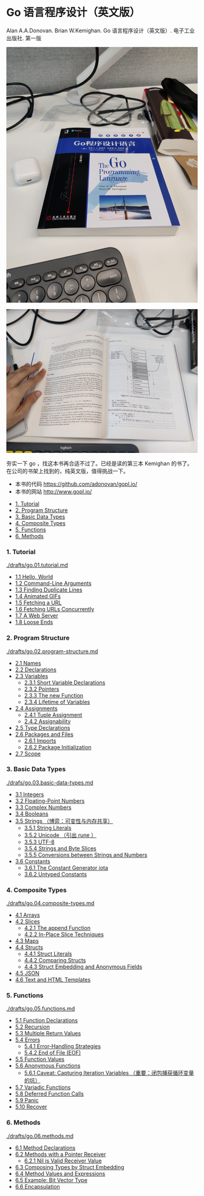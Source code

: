 # Go 语言程序设计（英文版）

Alan A.A.Donovan. Brian W.Kemighan. Go 语言程序设计（英文版）. 电子工业出版社. 第一版

![](./drafts/images/20220712.go1.jpg)

![](./drafts/images/20220712.go2.jpg)

夯实一下 go ，找这本书再合适不过了。已经是读的第三本 Kemighan 的书了。在公司的书架上找到的，纯英文版，值得挑战一下。

- 本书的代码 https://github.com/adonovan/gopl.io/
- 本书的网站 http://www.gopl.io/

<!-- @import "[TOC]" {cmd="toc" depthFrom=3 depthTo=6 orderedList=false} -->

<!-- code_chunk_output -->

- [1. Tutorial](#1-tutorial)
- [2. Program Structure](#2-program-structure)
- [3. Basic Data Types](#3-basic-data-types)
- [4. Composite Types](#4-composite-types)
- [5. Functions](#5-functions)
- [6. Methods](#6-methods)

<!-- /code_chunk_output -->

### 1. Tutorial

[./drafts/go.01.tutorial.md](./drafts/go.01.tutorial.md)

- [1.1 Hello, World](./drafts/go.01.tutorial.md#11-hello-world)
- [1.2 Command-Line Arguments](./drafts/go.01.tutorial.md#12-command-line-arguments)
- [1.3 Finding Duplicate Lines](./drafts/go.01.tutorial.md#13-finding-duplicate-lines)
- [1.4 Animated GIFs](./drafts/go.01.tutorial.md#14-animated-gifs)
- [1.5 Fetching a URL](./drafts/go.01.tutorial.md#15-fetching-a-url)
- [1.6 Fetching URLs Concurrently](./drafts/go.01.tutorial.md#16-fetching-urls-concurrently)
- [1.7 A Web Server](./drafts/go.01.tutorial.md#17-a-web-server)
- [1.8 Loose Ends](./drafts/go.01.tutorial.md#18-loose-ends)

### 2. Program Structure

[./drafts/go.02.program-structure.md](./drafts/go.02.program-structure.md)

- [2.1 Names](./drafts/go.02.program-structure.md#21-names)
- [2.2 Declarations](./drafts/go.02.program-structure.md#22-declarations)
- [2.3 Variables](./drafts/go.02.program-structure.md#23-variables)
  - [2.3.1 Short Variable Declarations](./drafts/go.02.program-structure.md#231-short-variable-declarations)
  - [2.3.2 Pointers](./drafts/go.02.program-structure.md#232-pointers)
  - [2.3.3 The new Function](./drafts/go.02.program-structure.md#233-the-new-function)
  - [2.3.4 Lifetime of Variables](./drafts/go.02.program-structure.md#234-lifetime-of-variables)
- [2.4 Assignments](./drafts/go.02.program-structure.md#24-assignments)
  - [2.4.1 Tuple Assignment](./drafts/go.02.program-structure.md#241-tuple-assignment)
  - [2.4.2 Assignability](./drafts/go.02.program-structure.md#242-assignability)
- [2.5 Type Declarations](./drafts/go.02.program-structure.md#25-type-declarations)
- [2.6 Packages and Files](./drafts/go.02.program-structure.md#26-packages-and-files)
  - [2.6.1 Imports](./drafts/go.02.program-structure.md#261-imports)
  - [2.6.2 Package Initialization](./drafts/go.02.program-structure.md#262-package-initialization)
- [2.7 Scope](./drafts/go.02.program-structure.md#27-scope)

### 3. Basic Data Types

[./drafs/go.03.basic-data-types.md](./drafts/go.03.basic-data-types.md)

- [3.1 Integers](./drafts/go.03.basic-data-types.md#31-integers)
- [3.2 Floating-Point Numbers](./drafts/go.03.basic-data-types.md#32-floating-point-numbers)
- [3.3 Complex Numbers](./drafts/go.03.basic-data-types.md#33-complex-numbers)
- [3.4 Booleans](./drafts/go.03.basic-data-types.md#34-booleans)
- [3.5 Strings （博弈：可变性与内存共享）](./drafts/go.03.basic-data-types.md#35-strings-博弈可变性与内存共享)
  - [3.5.1 String Literals](./drafts/go.03.basic-data-types.md#351-string-literals)
  - [3.5.2 Unicode （引出 rune ）](./drafts/go.03.basic-data-types.md#352-unicode-引出-rune)
  - [3.5.3 UTF-8](./drafts/go.03.basic-data-types.md#353-utf-8)
  - [3.5.4 Strings and Byte Slices](./drafts/go.03.basic-data-types.md#354-strings-and-byte-slices)
  - [3.5.5 Conversions between Strings and Numbers](./drafts/go.03.basic-data-types.md#355-conversions-between-strings-and-numbers)
- [3.6 Constants](./drafts/go.03.basic-data-types.md#36-constants)
  - [3.6.1 The Constant Generator iota](./drafts/go.03.basic-data-types.md#361-the-constant-generator-iota)
  - [3.6.2 Untyped Constants](./drafts/go.03.basic-data-types.md#362-untyped-constants)

### 4. Composite Types

[./drafts/go.04.composite-types.md](./drafts/go.04.composite-types.md)

- [4.1 Arrays](./drafts/go.04.composite-types.md#41-arrays)
- [4.2 Slices](./drafts/go.04.composite-types.md#42-slices)
  - [4.2.1 The append Function](./drafts/go.04.composite-types.md#421-the-append-function)
  - [4.2.2 In-Place Slice Techniques](./drafts/go.04.composite-types.md#422-in-place-slice-techniques)
- [4.3 Maps](./drafts/go.04.composite-types.md#43-maps)
- [4.4 Structs](./drafts/go.04.composite-types.md#44-structs)
  - [4.4.1 Struct Literals](./drafts/go.04.composite-types.md#441-struct-literals)
  - [4.4.2 Comparing Structs](./drafts/go.04.composite-types.md#442-comparing-structs)
  - [4.4.3 Struct Embedding and Anonymous Fields](./drafts/go.04.composite-types.md#443-struct-embedding-and-anonymous-fields)
- [4.5 JSON](./drafts/go.04.composite-types.md#45-json)
- [4.6 Text and HTML Templates](./drafts/go.04.composite-types.md#46-text-and-html-templates)

### 5. Functions

[./drafts/go.05.functions.md](./drafts/go.05.functions.md)

- [5.1 Function Declarations](./drafts/go.05.functions.md#51-function-declarations)
- [5.2 Recursion](./drafts/go.05.functions.md#52-recursion)
- [5.3 Multiple Return Values](./drafts/go.05.functions.md#53-multiple-return-values)
- [5.4 Errors](./drafts/go.05.functions.md#54-errors)
  - [5.4.1 Error-Handling Strategies](./drafts/go.05.functions.md#541-error-handling-strategies)
  - [5.4.2 End of File (EOF)](./drafts/go.05.functions.md#542-end-of-file-eof)
- [5.5 Function Values](./drafts/go.05.functions.md#55-function-values)
- [5.6 Anonymous Functions](./drafts/go.05.functions.md#56-anonymous-functions)
  - [5.6.1 Caveat: Capturing Iteration Variables （重要：闭包捕获循环变量的坑）](./drafts/go.05.functions.md#561-caveat-capturing-iteration-variables-重要闭包捕获循环变量的坑)
- [5.7 Variadic Functions](./drafts/go.05.functions.md#57-variadic-functions)
- [5.8 Deferred Function Calls](./drafts/go.05.functions.md#58-deferred-function-calls)
- [5.9 Panic](./drafts/go.05.functions.md#59-panic)
- [5.10 Recover](./drafts/go.05.functions.md#510-recover)

### 6. Methods

[./drafts/go.06.methods.md](./drafts/go.06.methods.md)

- [6.1 Method Declarations](./drafts/go.06.methods.md#61-method-declarations)
- [6.2 Methods with a Pointer Receiver](./drafts/go.06.methods.md#62-methods-with-a-pointer-receiver)
  - [6.2.1 Nil is Valid Receiver Value](./drafts/go.06.methods.md#621-nil-is-valid-receiver-value)
- [6.3 Composing Types by Struct Embedding](./drafts/go.06.methods.md#63-composing-types-by-struct-embedding)
- [6.4 Method Values and Expressions](./drafts/go.06.methods.md#64-method-values-and-expressions)
- [6.5 Example: Bit Vector Type](./drafts/go.06.methods.md#65-example-bit-vector-type)
- [6.6 Encapsulation](./drafts/go.06.methods.md#66-encapsulation)
